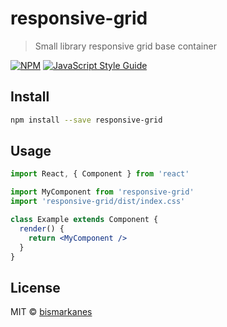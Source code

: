 # responsive-grid

> Small library responsive grid base container

[![NPM](https://img.shields.io/npm/v/responsive-grid.svg)](https://www.npmjs.com/package/responsive-grid) [![JavaScript Style Guide](https://img.shields.io/badge/code_style-standard-brightgreen.svg)](https://standardjs.com)

## Install

```bash
npm install --save responsive-grid
```

## Usage

```jsx
import React, { Component } from 'react'

import MyComponent from 'responsive-grid'
import 'responsive-grid/dist/index.css'

class Example extends Component {
  render() {
    return <MyComponent />
  }
}
```

## License

MIT © [bismarkanes](https://github.com/bismarkanes)
